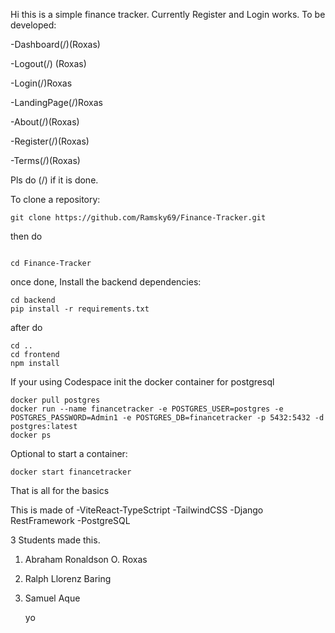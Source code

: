 Hi this is a simple finance tracker.
Currently Register and Login works.
To be developed:

-Dashboard(/)(Roxas)

-Logout(/) (Roxas)

-Login(/)Roxas

-LandingPage(/)Roxas

-About(/)(Roxas)

-Register(/)(Roxas)

-Terms(/)(Roxas)

Pls do (/) if it is done.


To clone a repository:

```
git clone https://github.com/Ramsky69/Finance-Tracker.git

```
then do
```

cd Finance-Tracker

```

once done, Install the backend dependencies:
```
cd backend
pip install -r requirements.txt
```

after do
```
cd ..
cd frontend
npm install
```
If your using Codespace init the docker container for postgresql
```
docker pull postgres
docker run --name financetracker -e POSTGRES_USER=postgres -e POSTGRES_PASSWORD=Admin1 -e POSTGRES_DB=financetracker -p 5432:5432 -d postgres:latest
docker ps
```
Optional to start a container:
```
docker start financetracker
```
That is all for the basics

This is made of
-ViteReact-TypeSctript
-TailwindCSS
-Django RestFramework
-PostgreSQL

3 Students made this. 
1. Abraham Ronaldson O. Roxas
2. Ralph Llorenz Baring
3. Samuel Aque

   yo


